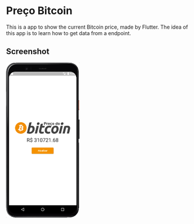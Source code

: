 # Preço Bitcoin

This is a app to show the current Bitcoin price, made by Flutter.
The idea of this app is to learn how to get data from a endpoint.

## Screenshot

<img src="screenshot.jpg" style="max-width: 200px" alt="screenshot" />
